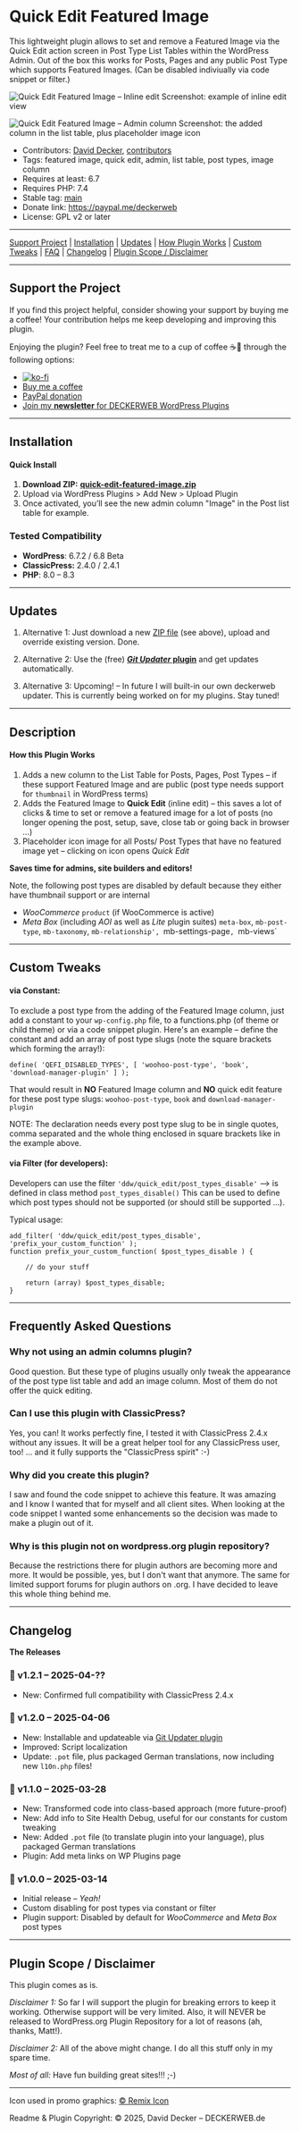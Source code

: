 # Quick Edit Featured Image

This lightweight plugin allows to set and remove a Featured Image via the Quick Edit action screen in Post Type List Tables within the WordPress Admin. Out of the box this works for Posts, Pages and any public Post Type which supports Featured Images. (Can be disabled indiviually via code snippet or filter.)

![Quick Edit Featured Image – Inline edit](https://raw.githubusercontent.com/deckerweb/quick-edit-featured-image/master/assets-github/screenshot-inline-edit.jpg)
Screenshot: example of inline edit view

![Quick Edit Featured Image – Admin column](https://raw.githubusercontent.com/deckerweb/quick-edit-featured-image/master/assets-github/screenshot-admin-column.jpg)
Screenshot: the added column in the list table, plus placeholder image icon

* Contributors: [David Decker](https://github.com/deckerweb), [contributors](https://github.com/deckerweb/quick-edit-featured-image/graphs/contributors)
* Tags: featured image, quick edit, admin, list table, post types, image column
* Requires at least: 6.7
* Requires PHP: 7.4
* Stable tag: [main](https://github.com/deckerweb/quick-edit-featured-image/releases/latest)
* Donate link: https://paypal.me/deckerweb
* License: GPL v2 or later

---

[Support Project](#support-the-project) | [Installation](#installation) | [Updates](#updates) | [How Plugin Works](#description) | [Custom Tweaks](#custom-tweaks) | [FAQ](#frequently-asked-questions) | [Changelog](#changelog) | [Plugin Scope / Disclaimer](#plugin-scope--disclaimer)

---

## Support the Project

If you find this project helpful, consider showing your support by buying me a coffee! Your contribution helps me keep developing and improving this plugin.

Enjoying the plugin? Feel free to treat me to a cup of coffee ☕🙂 through the following options:

- [![ko-fi](https://ko-fi.com/img/githubbutton_sm.svg)](https://ko-fi.com/W7W81BNTZE)
- [Buy me a coffee](https://buymeacoffee.com/daveshine)
- [PayPal donation](https://paypal.me/deckerweb)
- [Join my **newsletter** for DECKERWEB WordPress Plugins](https://eepurl.com/gbAUUn)

---

## Installation 

#### **Quick Install**
1. **Download ZIP:** [**quick-edit-featured-image.zip**](https://github.com/deckerweb/quick-edit-featured-image/releases/latest/download/quick-edit-featured-image.zip)
2. Upload via WordPress Plugins > Add New > Upload Plugin
3. Once activated, you’ll see the new admin column "Image" in the Post list table for example.

### Tested Compatibility
- **WordPress**: 6.7.2 / 6.8 Beta
- **ClassicPress:** 2.4.0 / 2.4.1
- **PHP**: 8.0 – 8.3

---

## Updates 

1) Alternative 1: Just download a new [ZIP file](https://github.com/deckerweb/quick-edit-featured-image/releases/latest/download/quick-edit-featured-image.zip) (see above), upload and override existing version. Done.

2) Alternative 2: Use the (free) [**_Git Updater_ plugin**](https://git-updater.com/) and get updates automatically.

3) Alternative 3: Upcoming! – In future I will built-in our own deckerweb updater. This is currently being worked on for my plugins. Stay tuned!

---

## Description 

#### How this Plugin Works

1. Adds a new column to the List Table for Posts, Pages, Post Types – if these support Featured Image and are public (post type needs support for `thumbnail` in WordPress terms)
2. Adds the Featured Image to **Quick Edit** (inline edit) – this saves a lot of clicks & time to set or remove a featured image for a lot of posts (no longer opening the post, setup, save, close tab or going back in browser ...)
3. Placeholder icon image for all Posts/ Post Types that have no featured image yet – clicking on icon opens _Quick Edit_

**Saves time for admins, site builders and editors!**

Note, the following post types are disabled by default because they either have thumbnail support or are internal
* _WooCommerce_ `product` (if WooCommerce is active)
* _Meta Box_ (including _AOI_ as well as _Lite_ plugin suites)  `meta-box`, `mb-post-type`, `mb-taxonomy`, `mb-relationship', `mb-settings-page`, `mb-views`

---

## Custom Tweaks

#### via Constant:

To exclude a post type from the adding of the Featured Image column, just add a constant to your `wp-config.php` file, to a functions.php (of theme or child theme) or via a code snippet plugin. Here's an example – define the constant and add an array of post type slugs (note the square brackets which forming the array!):
```
define( 'QEFI_DISABLED_TYPES', [ 'woohoo-post-type', 'book', 'download-manager-plugin' ] );
```

That would result in **NO** Featured Image column and **NO** quick edit feature for these post type slugs: `woohoo-post-type`, `book` and `download-manager-plugin`

NOTE: The declaration needs every post type slug to be in single quotes, comma separated and the whole thing enclosed in square brackets like in the example above. 


#### via Filter (for developers):

Developers can use the filter `'ddw/quick_edit/post_types_disable'` --> is defined in class method `post_types_disable()`
This can be used to define which post types should not be supported (or should still be supported ...).

Typical usage:
```
add_filter( 'ddw/quick_edit/post_types_disable', 'prefix_your_custom_function' );
function prefix_your_custom_function( $post_types_disable ) {

	// do your stuff
	
	return (array) $post_types_disable;
}
```

---

## Frequently Asked Questions 

### Why not using an admin columns plugin? 
Good question. But these type of plugins usually only tweak the appearance of the post type list table and add an image column. Most of them do not offer the quick editing.


### Can I use this plugin with ClassicPress? 
Yes, you can! It works perfectly fine, I tested it with ClassicPress 2.4.x without any issues. It will be a great helper tool for any ClassicPress user, too! ... and it fully supports the "ClassicPress spirit" :-)


### Why did you create this plugin? 
I saw and found the code snippet to achieve this feature. It was amazing and I know I wanted that for myself and all client sites. When looking at the code snippet I wanted some enhancements so the decision was made to make a plugin out of it.


### Why is this plugin not on wordpress.org plugin repository? 
Because the restrictions there for plugin authors are becoming more and more. It would be possible, yes, but I don't want that anymore. The same for limited support forums for plugin authors on .org. I have decided to leave this whole thing behind me.


---

## Changelog 

**The Releases**

### 🎉 v1.2.1 – 2025-04-??
* New: Confirmed full compatibility with ClassicPress 2.4.x

### 🎉 v1.2.0 – 2025-04-06
* New: Installable and updateable via [Git Updater plugin](https://git-updater.com/)
* Improved: Script localization
* Update: `.pot` file, plus packaged German translations, now including new `l10n.php` files!

### 🎉 v1.1.0 – 2025-03-28
* New: Transformed code into class-based approach (more future-proof)
* New: Add info to Site Health Debug, useful for our constants for custom tweaking
* New: Added `.pot` file (to translate plugin into your language), plus packaged German translations
* Plugin: Add meta links on WP Plugins page

### 🎉 v1.0.0 – 2025-03-14
* Initial release – _Yeah!_
* Custom disabling for post types via constant or filter
* Plugin support: Disabled by default for _WooCommerce_ and _Meta Box_ post types

---

## Plugin Scope / Disclaimer

This plugin comes as is.

_Disclaimer 1:_ So far I will support the plugin for breaking errors to keep it working. Otherwise support will be very limited. Also, it will NEVER be released to WordPress.org Plugin Repository for a lot of reasons (ah, thanks, Matt!).

_Disclaimer 2:_ All of the above might change. I do all this stuff only in my spare time.

_Most of all:_ Have fun building great sites!!! ;-)

---

Icon used in promo graphics: [© Remix Icon](https://remixicon.com/)

Readme & Plugin Copyright: © 2025, David Decker – DECKERWEB.de